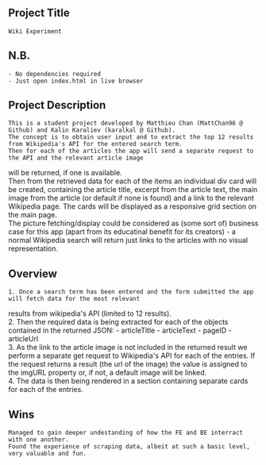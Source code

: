 Project Title
-----------------
    Wiki Experiment

N.B.
-----------------
    - No dependencies required
    - Just open index.html in live browser

Project Description
-----------------
    This is a student project developed by Matthieu Chan (MattChan96 @ Github) and Kalin Karaliev (karalkal @ Github).  
    The concept is to obtain user input and to extract the top 12 results from Wikipedia's API for the entered search term.  
    Then for each of the articles the app will send a separate request to the API and the relevant article image 
will be returned, if one is available.   
    Then from the retrieved data for each of the items an individual div card will be created, containing the article 
title, excerpt from the article text, the main image from the article (or default if none is found) and a link to the 
relevant Wikipedia page. The cards will be displayed as a responsive grid section on the main page.  
    The picture fetching/display could be considered as (some sort of) business case for this app (apart from its 
educatinal benefit for its creators) - a normal Wikipedia search will return just links to the articles with no visual 
representation.

Overview
-----------------
    1. Once a search term has been entered and the form submitted the app will fetch data for the most relevant 
results from wikipedia's API (limited to 12 results).  
    2. Then the required data is being extracted for each of the objects contained in the returned JSON:
       - articleTitle
       - articleText
       - pageID
       - articleUrl  
    3. As the link to the article image is not included in the returned result we perform a separate get request 
to Wikipedia's API for each of the entries. If the request returns a result (the url of the image) the value is assigned 
to the imgURL property or, if not, a default image will be linked.  
    4. The data is then being rendered in a section containing separate cards for each of the entries.

Wins
-----------------
    Managed to gain deeper undestanding of how the FE and BE interract with one another.
    Found the experience of scraping data, albeit at such a basic level, very valuable and fun.